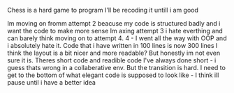 Chess is a hard game to program
I'll be recoding it untill i am good

Im moving on fromm attempt 2 beacuse my code is structured badly and i want the code to make more sense
Im axing attempt 3 i hate everthing and can barely think moving on to attempt 4.
4 - I went all the way with OOP and i absolutely hate it. Code that i have written in 100 lines is now 300 lines
I think the layout is a bit nicer and more readable?
But honestly im not even sure it is.
Theres short code and readible code I've always done short - i guess thats wrong in a collaberative env. But the transition is hard.
I need to get to the bottom of what elegant code is supposed to look like - I think ill pause until i have a better idea